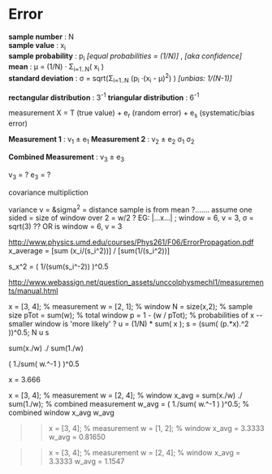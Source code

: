 # Error


**sample number** : N
<br />
**sample value** : x<sub>i</sub>
<br />
**sample probability** : p<sub>i</sub> _[equal probabilities = (1/N)]_ , _[aka confidence]_
<br />
**mean** : &mu; = (1/N) &middot; &Sigma;<sub>i=1..N</sub>( x<sub>i</sub> )
<br />
**standard deviation** : &sigma; = sqrt(&Sigma;<sub>i=1..N</sub> (p<sub>i</sub> &middot;(x<sub>i</sub> - &mu;)<sup>2</sup>) ) _[unbias: 1/(N-1)]_
<br />


**rectangular distribution** : 3<sup>-1</sup>
**triangular distribution** : 6<sup>-1</sup>


measurement X = T (true value) + e<sub>r</sub> (random error) + e<sub>s</sub> (systematic/bias error)



**Measurement 1** : v<sub>1</sub> &plusmn; e<sub>1</sub>
**Measurement 2** : v<sub>2</sub> &plusmn; e<sub>2</sub>
&sigma;<sub>1</sub>
&sigma;<sub>2</sub>


**Combined Measurement** : v<sub>3</sub> &plusmn; e<sub>3</sub>



v<sub>3</sub> = ?
e<sub>3</sub> = ?



covariance multipliction


variance v = &sigma<sup>2</sup> = distance sample is from mean
?....... assume one sided = size of window over 2 = w/2
? EG:  |...x...| ; window = 6, v = 3, &sigma; = sqrt(3)
?? OR is window = 6, v = 3


http://www.physics.umd.edu/courses/Phys261/F06/ErrorPropagation.pdf
x_average = [sum (x_i/(s_i^2))] / [sum(1/(s_i^2))]

s_x^2 = ( 1/(sum(s_i^-2)) )^0.5


http://www.webassign.net/question_assets/unccolphysmechl1/measurements/manual.html








x = [3, 4]; % measurement
w = [2, 1]; % window
N = size(x,2); % sample size
pTot = sum(w); % total window
p = 1 - (w / pTot); % probabilities of x -- smaller window is 'more likely' ?
u = (1/N) * sum( x );
s = (sum( (p.*x).^2 ))^0.5;
N
u
s



sum(x./w) ./ sum(1./w) 

( 1./sum( w.^-1 ) )^0.5


x = 3.666


x = [3, 4]; % measurement
w = [2, 4]; % window
x_avg = sum(x./w) ./ sum(1./w);  % combined measurement
w_avg = ( 1./sum( w.^-1 ) )^0.5; % combined window
x_avg
w_avg




>> x = [3, 4]; % measurement
>> w = [1, 2]; % window
x_avg =  3.3333
w_avg =  0.81650


>> x = [3, 4]; % measurement
>> w = [2, 4]; % window
x_avg =  3.3333
w_avg =  1.1547

